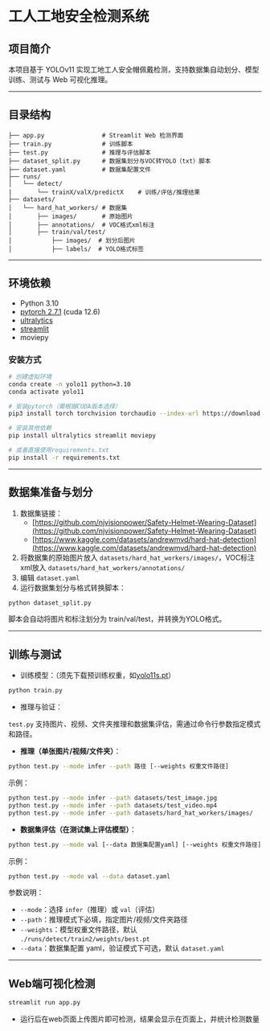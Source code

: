 # 工人工地安全检测系统

## 项目简介

本项目基于 YOLOv11 实现工地工人安全帽佩戴检测，支持数据集自动划分、模型训练、测试与 Web 可视化推理。

---

## 目录结构

```text
├── app.py                # Streamlit Web 检测界面
├── train.py              # 训练脚本
├── test.py               # 推理与评估脚本
├── dataset_split.py      # 数据集划分与VOC转YOLO（txt）脚本
├── dataset.yaml          # 数据集配置文件
├── runs/
│   └── detect/
|       └── trainX/valX/predictX    # 训练/评估/推理结果
├── datasets/
│   └── hard_hat_workers/ # 数据集
│       ├── images/       # 原始图片
│       ├── annotations/  # VOC格式xml标注
│       ├── train/val/test/
│           ├── images/  # 划分后图片
│           ├── labels/  # YOLO格式标签
```

---

## 环境依赖

- Python 3.10
- [pytorch 2.7.1](https://pytorch.org/get-started/locally/#windows-installation) (cuda 12.6)
- [ultralytics](https://github.com/ultralytics/ultralytics)
- [streamlit](https://streamlit.io/)
- moviepy

### 安装方式

```bash
# 创建虚拟环境
conda create -n yolo11 python=3.10
conda activate yolo11

# 安装pytorch（需根据CUDA版本选择）
pip3 install torch torchvision torchaudio --index-url https://download.pytorch.org/whl/cu126

# 安装其他依赖
pip install ultralytics streamlit moviepy

# 或者直接使用requirements.txt
pip install -r requirements.txt
```

---

## 数据集准备与划分

1. 数据集链接：
   - [https://github.com/njvisionpower/Safety-Helmet-Wearing-Dataset](https://github.com/njvisionpower/Safety-Helmet-Wearing-Dataset)
   - [https://www.kaggle.com/datasets/andrewmvd/hard-hat-detection](https://www.kaggle.com/datasets/andrewmvd/hard-hat-detection)
2. 将数据集的原始图片放入 `datasets/hard_hat_workers/images/`，VOC标注xml放入 `datasets/hard_hat_workers/annotations/`
3. 编辑 `dataset.yaml`
4. 运行数据集划分与格式转换脚本：

```bash
python dataset_split.py
```

脚本会自动将图片和标注划分为 train/val/test，并转换为YOLO格式。

---

## 训练与测试

- 训练模型：（须先下载预训练权重，如[yolo11s.pt](https://github.com/ultralytics/assets/releases/download/v8.3.0/yolo11s.pt)）

```bash
python train.py
```

- 推理与验证：
  
`test.py` 支持图片、视频、文件夹推理和数据集评估，需通过命令行参数指定模式和路径。

- **推理（单张图片/视频/文件夹）**：

```bash
python test.py --mode infer --path 路径 [--weights 权重文件路径]
```

示例：

```bash
python test.py --mode infer --path datasets/test_image.jpg
python test.py --mode infer --path datasets/test_video.mp4
python test.py --mode infer --path datasets/hard_hat_workers/images/
```

- **数据集评估（在测试集上评估模型）**：

```bash
python test.py --mode val [--data 数据集配置yaml] [--weights 权重文件路径]
```

示例：

```bash
python test.py --mode val --data dataset.yaml
```

参数说明：

- `--mode`：选择 `infer`（推理）或 `val`（评估）
- `--path`：推理模式下必填，指定图片/视频/文件夹路径
- `--weights`：模型权重文件路径，默认 `./runs/detect/train2/weights/best.pt`
- `--data`：数据集配置 yaml，验证模式下可选，默认 `dataset.yaml`

---

## Web端可视化检测

```bash
streamlit run app.py
```

- 运行后在web页面上传图片即可检测，结果会显示在页面上，并统计检测数量
